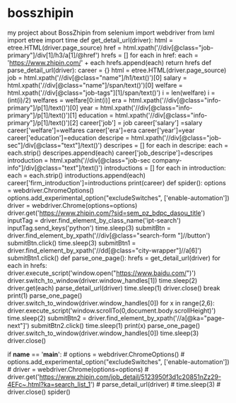 # bosszhipin
my project about BossZhipin
from selenium import webdriver
from lxml import etree
import time
def get_detail_url(driver):
    html = etree.HTML(driver.page_source)
    href = html.xpath('//div[@class="job-primary"]/div[1]/h3/a[1]/@href')
    hrefs = []
    for each in href:
        each = 'https://www.zhipin.com/' + each
        hrefs.append(each)
    return hrefs
def parse_detail_url(driver):
    career = {}
    html = etree.HTML(driver.page_source)
    job = html.xpath('//div[@class="name"]/h1/text()')[0]
    salary = html.xpath('//div[@class="name"]/span/text()')[0]
    welfare = html.xpath('//div[@class="job-tags"][1]/span/text()')
    i = len(welfare)
    i = (int(i)/2)
    welfares = welfare[0:int(i)]
    era =  html.xpath('//div[@class="info-primary"]/p[1]/text()')[0]
    year = html.xpath('//div[@class="info-primary"]/p[1]/text()')[1]
    education = html.xpath('//div[@class="info-primary"]/p[1]/text()')[2]
    career['job'] = job
    career['salary'] =salary
    career['welfare']=welfares
    career['era']=era
    career['year']=year
    career['education']=education
    descripe = html.xpath('//div[@class="job-sec"]/div[@class="text"]/text()')
    descripes = []
    for each in descripe:
        each = each.strip()
        descripes.append(each)
    career['job_descripe']=descripes
    introduction = html.xpath('//div[@class="job-sec company-info"]/div[@class="text"]/text()')
    introductions = []
    for each in introduction:
        each = each.strip()
        introductions.append(each)
    career['firm_introduction']=introductions
    print(career)
def spider():
    options = webdriver.ChromeOptions()
    options.add_experimental_option("excludeSwitches", ['enable-automation'])
    driver = webdriver.Chrome(options=options)
    driver.get('https://www.zhipin.com/?sid=sem_pz_bdpc_dasou_title')
    inputTag = driver.find_element_by_class_name('ipt-search')
    inputTag.send_keys('python')
    time.sleep(3)
    submitBtn = driver.find_element_by_xpath('//div[@class="search-form "]//button')
    submitBtn.click()
    time.sleep(3)
    submitBtn1 = driver.find_element_by_xpath('//dd[@class="city-wrapper"]//a[6]')
    submitBtn1.click()
    def parse_one_page():
        hrefs = get_detail_url(driver)
        for each in hrefs:
            driver.execute_script('window.open("https://www.baidu.com/")')
            driver.switch_to_window(driver.window_handles[1])
            time.sleep(2)
            driver.get(each)
            parse_detail_url(driver)
            time.sleep(1)
            driver.close()
            break
    print(1)
    parse_one_page()
    driver.switch_to_window(driver.window_handles[0])
    for x in range(2,6):
        driver.execute_script('window.scrollTo(0,document.body.scrollHeight)')
        time.sleep(2)
        submitBtn2 = driver.find_element_by_xpath('//a[@ka="page-next"]')
        submitBtn2.click()
        time.sleep(1)
        print(x)
        parse_one_page()
        driver.switch_to_window(driver.window_handles[0])
    time.sleep(3)
    driver.close()

if __name__ == '__main__':
    # options = webdriver.ChromeOptions()
    # options.add_experimental_option("excludeSwitches", ['enable-automation'])
    # driver = webdriver.Chrome(options=options)
    # driver.get('https://www.zhipin.com/job_detail/5123950f3d1c20851nZz29-4EFc~.html?ka=search_list_1')
    # parse_detail_url(driver)
    # time.sleep(3)
    # driver.close()
    spider()
